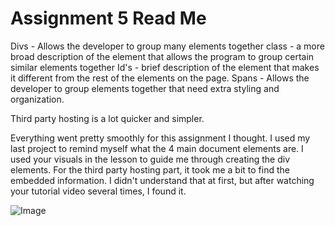 # Assignment 5 Read Me
Divs - Allows the developer to group many elements together
class - a more broad description of the element that allows the program to group certain similar elements together
Id's - brief description of the element that makes it different from the rest of the elements on the page.
Spans - Allows the developer to group elements together that need extra styling and organization.

Third party hosting is a lot quicker and simpler.

Everything went pretty smoothly for this assignment I thought. I used my last project to remind myself what the 4 main document elements are. I used your visuals in the lesson to guide me through creating the div elements. For the third party hosting part, it took me a bit to find the embedded information. I didn't understand that at first, but after watching your tutorial video several times, I found it.

![Image](./desktopimage.jpeg) 
